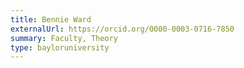 ```yaml
---
title: Bennie Ward
externalUrl: https://orcid.org/0000-0003-0716-7850
summary: Faculty, Theory
type: bayloruniversity
---
```

